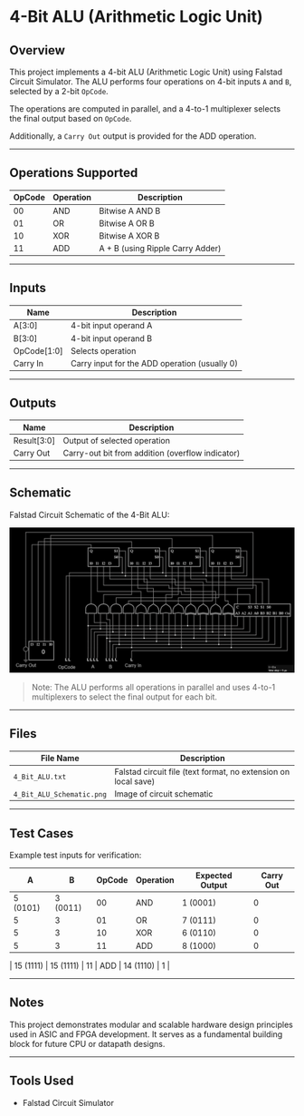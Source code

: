 # 4-Bit ALU (Arithmetic Logic Unit)

## Overview
This project implements a 4-bit ALU (Arithmetic Logic Unit) using Falstad Circuit Simulator. The ALU performs four operations on 4-bit inputs `A` and `B`, selected by a 2-bit `OpCode`.

The operations are computed in parallel, and a 4-to-1 multiplexer selects the final output based on `OpCode`.

Additionally, a `Carry Out` output is provided for the ADD operation.

---

## Operations Supported

| OpCode | Operation | Description |
|--------|-----------|-------------|
| 00     | AND       | Bitwise A AND B |
| 01     | OR        | Bitwise A OR B |
| 10     | XOR       | Bitwise A XOR B |
| 11     | ADD       | A + B (using Ripple Carry Adder) |

---

## Inputs

| Name      | Description |
|-----------|-------------|
| A[3:0]    | 4-bit input operand A |
| B[3:0]    | 4-bit input operand B |
| OpCode[1:0] | Selects operation |
| Carry In  | Carry input for the ADD operation (usually 0) |

---

## Outputs

| Name      | Description |
|-----------|-------------|
| Result[3:0] | Output of selected operation |
| Carry Out  | Carry-out bit from addition (overflow indicator) |

---

## Schematic
Falstad Circuit Schematic of the 4-Bit ALU:

![4-Bit ALU Schematic](4_Bit_ALU_Schematic.png)

> Note: The ALU performs all operations in parallel and uses 4-to-1 multiplexers to select the final output for each bit.

---

## Files

| File Name               | Description                        |
|------------------------|------------------------------------|
| `4_Bit_ALU.txt`        | Falstad circuit file (text format, no extension on local save) |
| `4_Bit_ALU_Schematic.png` | Image of circuit schematic        |

---

## Test Cases

Example test inputs for verification:

| A     | B     | OpCode | Operation | Expected Output | Carry Out |
|-------|-------|--------|-----------|-----------------|-----------|
| 5 (0101) | 3 (0011) | 00 | AND | 1 (0001) | 0 |
| 5       | 3       | 01 | OR  | 7 (0111) | 0 |
| 5       | 3       | 10 | XOR | 6 (0110) | 0 |
| 5       | 3       | 11 | ADD | 8 (1000) | 0 |

| 15 (1111) | 15 (1111) | 11 | ADD | 14 (1110) | 1 |

---

## Notes
This project demonstrates modular and scalable hardware design principles used in ASIC and FPGA development. It serves as a fundamental building block for future CPU or datapath designs.

---

## Tools Used
- Falstad Circuit Simulator
